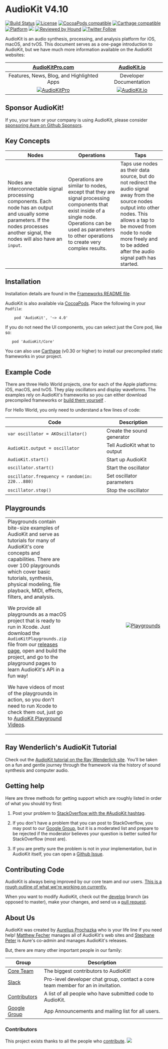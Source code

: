 AudioKit V4.10
===

[![Build Status](https://travis-ci.org/AudioKit/AudioKit.svg)](https://travis-ci.org/AudioKit/AudioKit)
[![License](https://img.shields.io/cocoapods/l/AudioKit.svg?style=flat)](https://github.com/AudioKit/AudioKit/blob/master/LICENSE)
[![CocoaPods compatible](https://img.shields.io/cocoapods/v/AudioKit.svg?style=flat)](https://cocoapods.org/pods/AudioKit)
[![Carthage compatible](https://img.shields.io/badge/Carthage-compatible-4BC51D.svg?style=flat)](https://github.com/Carthage/Carthage)
[![Platform](https://img.shields.io/cocoapods/p/AudioKit.svg?style=flat)](http://cocoadocs.org/docsets/AudioKit)
<img src="https://img.shields.io/badge/in-swift5.0-orange.svg">
[![Reviewed by Hound](https://img.shields.io/badge/Reviewed_by-Hound-8E64B0.svg)](https://houndci.com)
[![Twitter Follow](https://img.shields.io/twitter/follow/AudioKitMan.svg?style=social)](http://twitter.com/AudioKitMan)

AudioKit is an audio synthesis, processing, and analysis platform for iOS, macOS, and tvOS. This document serves as a one-page introduction to AudioKit, but we have much more information available on the AudioKit websites:

| [AudioKitPro.com](http://audiokitpro.com/)|[AudioKit.io](http://audiokit.io/)|
|:--:|:--:|
| Features, News, Blog, and Highlighted Apps | Developer Documentation |
| [![AudioKitPro](http://audiokit.io/images/audiokitpro.png)](http://audiokitpro.com) | [![AudioKit.io](http://audiokit.io/images/audiokitio.png)](http://audiokit.io) |

## Sponsor AudioKit!

If you, your team or your company is using AudioKit, please consider [sponsoring Aure on Github Sponsors](http://github.com/sponsors/aure).

## Key Concepts

| Nodes | Operations | Taps |
|-------|------------|------|
| Nodes are interconnectable signal processing components.  Each node has an output and usually some parameters.  If the nodes processes another signal, the nodes will also have an `input`. | Operations are similar to nodes, except that they are signal processing components that exist inside of a single node.  Operations can be used as parameters to other operations to create very complex results. | Taps use nodes as their data source, but do not redirect the audio signal away from the source nodes output into other nodes. This allows a tap to be moved from node to node more freely and to be added after the audio signal path has started.

## Installation

Installation details are found in the [Frameworks README file](https://github.com/audiokit/AudioKit/blob/master/Frameworks/README.md).

AudioKit is also available via [CocoaPods](https://cocoapods.org/pods/AudioKit). Place the following in your `Podfile`:

```
    pod 'AudioKit', '~> 4.0'
```

If you do not need the UI components, you can select just the Core pod, like so:

```
   pod 'AudioKit/Core'
```

You can also use [Carthage](https://github.com/Carthage/Carthage) (v0.30 or higher) to install our precompiled static frameworks in your project.

## Example Code
There are three Hello World projects, one for each of the Apple platforms: iOS, macOS, and tvOS. They play oscillators and display waveforms. The examples rely on AudioKit's frameworks so you can either download precompiled frameworks or [build them yourself](https://github.com/audiokit/AudioKit/blob/master/Frameworks/README.md)    .

For Hello World, you only need to understand a few lines of code:

| Code                                           | Description                  |
|------------------------------------------------|------------------------------|
| `var oscillator = AKOscillator()`              | Create the sound generator   |
| `AudioKit.output = oscillator`                 | Tell AudioKit what to output |
| `AudioKit.start()`                             | Start up AudioKit            |
| `oscillator.start()`                           | Start the oscillator         |
| `oscillator.frequency = random(in: 220...880)` | Set oscillator parameters    |
| `oscillator.stop()`                            | Stop the oscillator          |

## Playgrounds

<table>
<tr>
<td>
Playgrounds contain bite-size examples of AudioKit and serve as tutorials for many of AudioKit's core concepts and capabilities.  There are over 100 playgrounds which cover basic tutorials, synthesis, physical modeling, file playback, MIDI, effects, filters, and analysis.

We provide all playgrounds as a macOS project that is ready to run in Xcode. Just download the `AudioKitPlaygrounds.zip` file from our [releases page](https://github.com/audiokit/AudioKit/releases), open and build the project, and go to the playground pages to learn AudioKit's API in a fun way!

We have videos of most of the playgrounds in action, so you don't need to run Xcode to check them out, just go to [AudioKit Playground Videos](http://audiokit.io/playgrounds/).
</td>
<td width=320 align=right>

[![Playgrounds](http://audiokit.io/examples/playgrounds.jpg)](http://audiokit.io/playgrounds/)

</td>
</tr>
</table>

## Ray Wenderlich's AudioKit Tutorial


Check out the [AudioKit tutorial on the Ray Wenderlich site](https://www.raywenderlich.com/145770/audiokit-tutorial-getting-started). You’ll be taken on a fun and gentle journey through the framework via the history of sound synthesis and computer audio.

## Getting help

Here are three methods for getting support which are roughly listed in order of what you should try first:

1. Post your problem to [StackOverflow with the #AudioKit hashtag](https://stackoverflow.com/questions/tagged/audiokit).

2. If you don't have a problem that you can post to StackOverflow, you may post to our [Google Group](https://groups.google.com/forum/#!forum/audiokit), but it is a moderated list and prepare to be rejected if the moderator believes your question is better suited for StackOverflow (most are).

3. If you are pretty sure the problem is not in your implementation, but in AudioKit itself, you can open a [Github Issue](https://github.com/audiokit/AudioKit/issues).


## Contributing Code

AudioKit is always being improved by our core team and our users.   [This is a rough outline of what we're working on currently.](https://github.com/audiokit/AudioKit/projects)

When you want to modify AudioKit, check out the [develop](https://github.com/audiokit/AudioKit/tree/develop) branch (as opposed to master), make your changes, and send us a [pull request](https://github.com/audiokit/AudioKit/pulls).

## About Us

AudioKit was created by [Aurelius Prochazka](https://github.com/aure) who is your life line if you need help!  [Matthew Fecher](https://github.com/analogcode) manages all of AudioKit's web sites and [Stephane Peter](https://github.com/megastep) is Aure's co-admin and manages AudioKit's releases.

But, there are many other important people in our family:

| Group | Description |
|-------|-------------|
|[Core Team](https://github.com/orgs/AudioKit/people)                    | The biggest contributors to AudioKit! |
|[Slack](https://audiokit.slack.com)                                     | Pro-level developer chat group, contact a core team member for an in invitation. |
|[Contributors](https://github.com/AudioKit/AudioKit/graphs/contributors)| A list of all people who have submitted code to AudioKit.|
|[Google Group](https://groups.google.com/forum/#!forum/audiokit)        | App Announcements and mailing list for all users. |

### Contributors

This project exists thanks to all the people who [contribute](CONTRIBUTING.md).
<a href="https://github.com/AudioKit/AudioKit/graphs/contributors"><img src="https://opencollective.com/AudioKit/contributors.svg?width=890&button=false" /></a>


